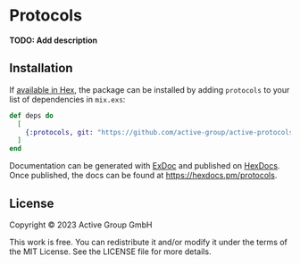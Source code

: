 # Protocols

**TODO: Add description**

## Installation

If [available in Hex](https://hex.pm/docs/publish), the package can be installed
by adding `protocols` to your list of dependencies in `mix.exs`:

```elixir
def deps do
  [
    {:protocols, git: "https://github.com/active-group/active-protocols.git", branch: "main"}
  ]
end
```

Documentation can be generated with [ExDoc](https://github.com/elixir-lang/ex_doc)
and published on [HexDocs](https://hexdocs.pm). Once published, the docs can
be found at <https://hexdocs.pm/protocols>.

## License

Copyright © 2023 Active Group GmbH

This work is free. You can redistribute it and/or modify it under the
terms of the MIT License. See the LICENSE file for more details.
